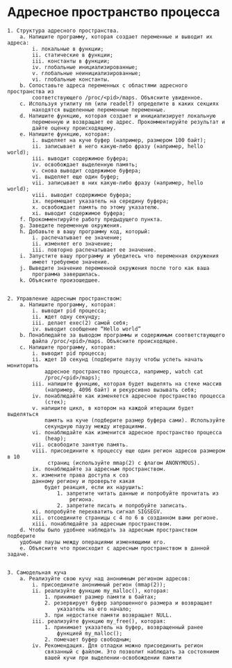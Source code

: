 # Адресное пространство процесса

    1. Структура адресного пространства.
        a. Напишите программу, которая создает переменные и выводит их адреса:
            i. локальные в функции;
            ii. статические в функции;
            iii. константы в функции;
            iv. глобальные инициализированные;
            v. глобальные неинициализированные;
            vi. глобальные константы.
        b. Сопоставьте адреса переменных с областями адресного пространства из
            соответствующего /proc/<pid>/maps. Объясните увиденное.
        c. Используя утилиту nm (или readelf) определите в каких секциях
            находятся выделенные переменные переменные.
        d. Напишите функцию, которая создает и инициализирует локальную
            переменную и возвращает ее адрес. Прокомментируйте результат и
            дайте оценку происходящему.
        e. Напишите функцию, которая:
            i. выделяет на куче буфер (например, размером 100 байт);
            ii. записывает в него какую-либо фразу (например, hello world);
            iii. выводит содержимое буфера;
            iv. освобождает выделенную память;
            v. снова выводит содержимое буфера;
            vi. выделяет еще один буфер;
            vii. записывает в них какую-либо фразу (например, hello world);
            viii. выводит содержимое буфера;
            ix. перемещает указатель на середину буфера;
            x. освобождает память по этому указателю.
            xi. выводит содержимое буфера;
        f. Прокомментируйте работу предыдущего пункта.
        g. Заведите переменную окружения.
        h. Добавьте в вашу программу код, который:
            i. распечатывает ее значение;
            ii. изменяет его значение;
            iii. повторно распечатывает ее значение.
        i. Запустите вашу программу и убедитесь что переменная окружения
            имеет требуемое значение.
        j. Выведите значение переменной окружения после того как ваша
            программа завершилась.
        k. Объясните произошедшее.


    2. Управление адресным пространством:
        a. Напишите программу, которая:
            i. выводит pid процесса;
            ii. ждет одну секунду;
            iii. делает exec(2) самой себя;
            iv. выводит сообщение “Hello world”
        b. Понаблюдайте за выводом программы и содержимым соответствующего
            файла /proc/<pid>/maps. Объясните происходящее.
        c. Напишите программу, которая:
            i. выводит pid процесса;
            ii. ждет 10 секунд (подберите паузу чтобы успеть начать мониторить
                адресное пространство процесса, например, watch cat
                /proc/<pid>/maps);
            iii. напишите функцию, которая будет выделять на стеке массив
                (например, 4096 байт) и рекурсивно вызывать себя;
            iv. понаблюдайте как изменяется адресное пространство процесса
                (стек);
            v. напишите цикл, в котором на каждой итерации будет выделяться
                память на куче (подберите размер буфера сами). Используйте
                секундную паузу между итерациями.
            vi. понаблюдайте как изменится адресное пространство процесса
                (heap);
            vii. освободите занятую память.
            viii. присоедините к процессу еще один регион адресов размером в 10
                 страниц (используйте mmap(2) с флагом ANONYMOUS).
            ix. понаблюдайте за адресным пространством.
            x. измените права доступа к соз
            данному региону и проверьте какая
                будет реакция, если их нарушить:
                    1. запретите читать данные и попробуйте прочитать из
                        региона.
                    2. запретите писать и попробуйте записать.
            xi. попробуйте перехватить сигнал SIGSEGV.
            xii. отсоедините страницы с 4 по 6 в созданном вами регионе.
            xiii. понаблюдайте за адресным пространством.
        d. Чтобы было удобнее наблюдать за адресным пространством подберите
        удобные паузы между операциями изменяющими его.
        e. Объясните что происходит с адресным пространством в данной задаче.


    3. Самодельная куча
        a. Реализуйте свою кучу над анонимным регионом адресов:
            i. присоедините анонимный регион (mmap(2));
            ii. реализуйте функцию my_malloc(), которая:
                1. принимает размер памяти в байтах;
                2. резервирует буфер запрошенного размера и возвращает
                    указатель на его начало;
                3. при недостатке памяти возвращает NULL.
            iii. реализуйте функцию my_free(), которая:
                1. принимает указатель на буфер, возвращенный ранее
                    функцией my_malloc();
                2. помечает буфер свободным;
            iv. Рекомендация. Для отладки можно присоединить регион
                связанный с файлом. Это позволит наблюдать за состоянием
                вашей кучи при выделении-освобождении памяти
